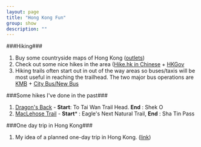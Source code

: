```yaml
---
layout: page
title: "Hong Kong Fun"
group: show
description: ""
---
```


[1]: http://www.landsd.gov.hk/mapping/en/pro&ser/outlet.htm
[2a]: http://www.hike.hk/
[2b]: http://www.hkwalkers.net/eng/
[3a]: http://www.kmb.hk/en/services/search.html
[3b]: http://www.nwstbus.com.hk/routesearch.aspx?t=1389366508343&intLangID=1 

###Hiking###

1. Buy some countryside maps of Hong Kong ([outlets][1])
2. Check out some nice hikes in the area ([Hike.hk in Chinese][2a] + [HKGov][2b]
3. Hiking trails often start out in out of the way areas so buses/taxis will be most useful in reaching the trailhead. The two major bus operations are [KMB][3a] + [City Bus/New Bus][3b] 

[h1]: http://www.hike.hk/load.jsp?route=dragon&page=1
[h2]: http://www.hike.hk/load.jsp?route=mt5&page=1

###Some hikes I've done in the past###

1. [Dragon's Back][h1] - **Start**: To Tai Wan Trail Head. **End** : Shek O
2. [MacLehose Trail][h2] - **Start*** : Eagle's Next Natural Trail, **End** : Sha Tin Pass

###One day trip in Hong Kong###

[o1]: http://thismyonelife.wordpress.com/2012/09/01/one-day-trip-in-hong-kong/

1. My idea of a planned one-day trip in Hong Kong. ([link][o1])




